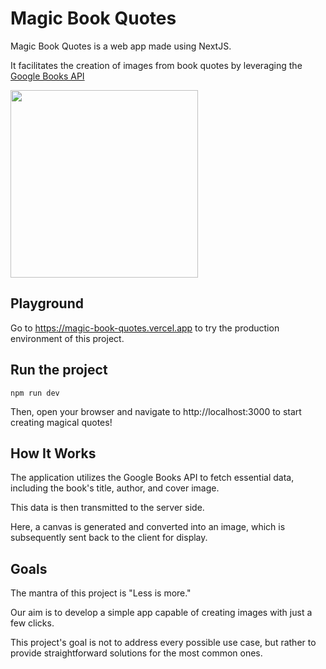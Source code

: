 # Magic Book Quotes

Magic Book Quotes is a web app made using NextJS.

It facilitates the creation of images from book quotes by leveraging the [Google Books API](https://developers.google.com/books)

<img width="300"
 src="https://github.com/charliesbot/magic-book-quotes/assets/10927770/f178e5d8-0d1e-40dd-8288-56fd24f34276" />

## Playground

Go to https://magic-book-quotes.vercel.app to try the production environment of this project.

## Run the project

```
npm run dev
```

Then, open your browser and navigate to http://localhost:3000 to start creating magical quotes!

## How It Works

The application utilizes the Google Books API to fetch essential data, including the book's title, author, and cover image.

This data is then transmitted to the server side.

Here, a canvas is generated and converted into an image, which is subsequently sent back to the client for display.

## Goals

The mantra of this project is "Less is more."

Our aim is to develop a simple app capable of creating images with just a few clicks.

This project's goal is not to address every possible use case, but rather to provide straightforward solutions for the most common ones.
